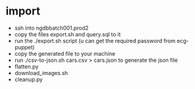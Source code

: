 # import

- ssh into ngdbbatch001.prod2
- copy the files export.sh and query.sql to it
- run the ./export.sh script (u can get the required password from ecg-puppet)
- copy the generated file to your machine
- run ./csv-to-json.sh cars.csv > cars.json to generate  the json file
- flatten.py
- download_images.sh
- cleanup.py
